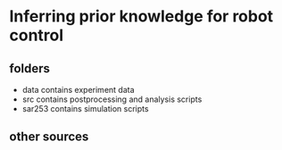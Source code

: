 # Inferring prior knowledge for robot control

## folders
- data contains experiment data
- src contains postprocessing and analysis scripts
- sar253 contains simulation scripts

## other sources


